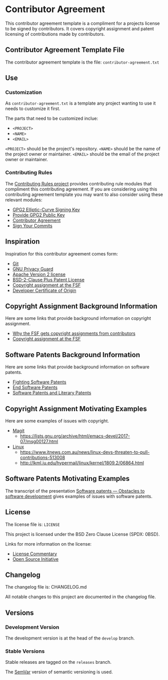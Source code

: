 # Contributor Agreement

This contributor agreement template is a compliment for a projects
license to be signed by contributors.  It covers copyright assignment
and patent licensing of contributions made by contributors.

## Contributor Agreement Template File

The contributor agreement template is the file: `contributor-agreement.txt`

## Use

### Customization

As `contributor-agreement.txt` is a template any project wanting to use it needs to customize it first.

The parts that need to be customized inclue:

- `<PROJECT>`
- `<NAME>`
- `<EMAIL>`

`<PROJECT>` should be the project's repository.
`<NAME>` should be the name of the project owner or maintainer.
`<EMAIL>` should be the email of the project owner or maintainer.

### Contributing Rules

The [Contributing Rules project][contributing-rules] provides
contributing rule modules that compliment this contributing agreement.
If you are considering using this contributing agreement template you
may want to also consider using these relevant modules:

- [GPG2 Elliptic-Curve Signing Key][signing-key]
- [Provide GPG2 Public Key][public-key]
- [Contributor Agreement][agreement]
- [Sign Your Commits][sign-commits]

[contributing-rules]: <https://github.com/sean-hut/contributing-rules>

[signing-key]: <https://github.com/sean-hut/contributing-rules/blob/develop/rules/contributing-prerequisites/gpg2-eliptic-curve-signing-key.md>
[public-key]: <https://github.com/sean-hut/contributing-rules/blob/develop/rules/contributing-prerequisites/gpg2-public-key.md>
[agreement]: <https://github.com/sean-hut/contributing-rules/blob/develop/rules/contributing-prerequisites/contributor-agreement.md>
[sign-commits]: <https://github.com/sean-hut/contributing-rules/blob/develop/rules/committing/sign-and-signoff-commits.md>

## Inspiration

Inspiration for this contributor agreement comes form:

- [Git][git]
- [GNU Privacy Guard][gpg]
- [Apache Version 2 license][apache]
- [BSD-2-Clause Plus Patent License][bsd-patent-license]
- [Copyright assignment at the FSF][assignment-fsf]
- [Developer Certificate of Origin][developer-certificate]

[git]: <https://git-scm.com/>
[gpg]: <https://gnupg.org/>
[apache]: <https://www.apache.org/licenses/LICENSE-2.0.html>
[bsd-patent-license]: <https://spdx.org/licenses/BSD-2-Clause-Patent.html>
[developer-certificate]: <http://developercertificate.org>

## Copyright Assignment Background Information

Here are some links that provide background information on copyright
assignment.

- [Why the FSF gets copyright assignments from contributors][assignment]
- [Copyright assignment at the FSF][assignment-fsf]

[assignment]: <https://www.gnu.org/licenses/why-assign.html>
[assignment-fsf]: <https://www.fsf.org/bulletin/2014/spring/copyright-assignment-at-the-fsf>

## Software Patents Background Information

Here are some links that provide background information on software
patents.

- [Fighting Software Patents][fighting-patents]
- [End Software Patents][end-software-patents]
- [Software Patents and Literary Patents][literary-patents]

[fighting-patents]: <https://www.gnu.org/philosophy/fighting-software-patents.html>
[end-software-patents]: <http://endsoftpatents.org/>
[literary-patents]: <https://www.gnu.org/philosophy/software-literary-patents.html>

## Copyright Assignment Motivating Examples

Here are some examples of issues with copyright.

- [Magit][magit]
    - <https://lists.gnu.org/archive/html/emacs-devel/2017-07/msg00127.html>
- [Linux][linux]
    - <https://www.itnews.com.au/news/linux-devs-threaten-to-pull-contributions-513008>
    - <http://lkml.iu.edu/hypermail/linux/kernel/1809.2/06864.html>

[magit]: <https://magit.vc/>
[linux]: <https://www.kernel.org/>

## Software Patents Motivating Examples

The transcript of the presentation [Software patents — Obstacles to
software development][patent-obstacles] gives examples of issues with
software patents.

[patent-obstacles]: <https://www.gnu.org/philosophy/software-patents.en.html>

## License

The license file is: `LICENSE`

This project is licensed under the BSD Zero Clause License (SPDX: 0BSD).

Links for more information on the license:

- [License Commentary][landley]
- [Open Source Initiative][osi]

[landley]: <https://web.archive.org/web/20200909121328/https://landley.net/toybox/license.html>
[osi]: <https://web.archive.org/web/20200923194052/https://opensource.org/licenses/0BSD>

## Changelog

The changelog file is: CHANGELOG.md

All notable changes to this project are documented in the changelog file.

## Versions

### Development Version

The development version is at the head of the `develop` branch.

### Stable Versions

Stable releases are tagged on the `releases` branch.

The [SemVar][semvar] version of semantic versioning is used.

[semvar]: <https://web.archive.org/web/20201009135328/https://semver.org/>
